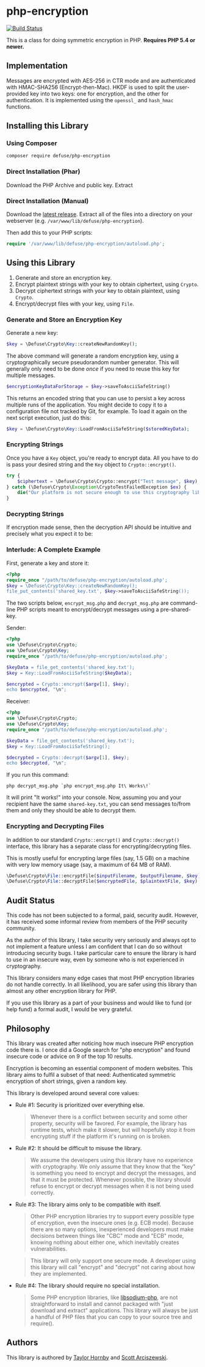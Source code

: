php-encryption
===============

[![Build Status](https://travis-ci.org/defuse/php-encryption.svg?branch=master)](https://travis-ci.org/defuse/php-encryption)

This is a class for doing symmetric encryption in PHP. **Requires PHP 5.4 or newer.**

Implementation
--------------

Messages are encrypted with AES-256 in CTR mode and are authenticated with
HMAC-SHA256 (Encrypt-then-Mac). HKDF is used to split the user-provided key into
two keys: one for encryption, and the other for authentication. It is
implemented using the `openssl_` and `hash_hmac` functions.

## Installing this Library

### Using Composer

```sh
composer require defuse/php-encryption
```

### Direct Installation (Phar)

Download the PHP Archive and public key. Extract 

### Direct Installation (Manual)

Download the [latest release](https://github.com/defuse/php-encryption/releases). Extract all of the files into a directory on your webserver (e.g. `/var/www/lib/defuse/php-encryption`).

Then add this to your PHP scripts:

```php
require '/var/www/lib/defuse/php-encryption/autoload.php';
```

## Using this Library

1. Generate and store an encryption key.
2. Encrypt plaintext strings with your key to obtain ciphertext, using `Crypto`.
3. Decrypt ciphertext strings with your key to obtain plaintext, using `Crypto`.
4. Encrypt/decrypt files with your key, using `File`.

### Generate and Store an Encryption Key

Generate a new key:

```php
$key = \Defuse\Crypto\Key::createNewRandomKey();
````

The above command will generate a random encryption key, using a 
cryptographically secure pseudorandom number generator. This will generally only
need to be done *once* if you need to reuse this key for multiple messages.

```php
$encryptionKeyDataForStorage = $key->saveToAsciiSafeString()
```

This returns an encoded string that you can use to persist a key across multiple
runs of the application. You might decide to copy it to a configuration file
not tracked by Git, for example. To load it again on the next script execution,
just do this:

```php
$key = \Defuse\Crypto\Key::LoadFromAsciiSafeString($storedKeyData);
```

### Encrypting Strings

Once you have a `Key` object, you're ready to encrypt data. All you have to do
is pass your desired string and the `Key` object to `Crypto::encrypt()`.

```php
try {
    $ciphertext = \Defuse\Crypto\Crypto::encrypt("Test message", $key);
} catch (\Defuse\Crypto\Exception\CryptoTestFailedException $ex) {
    die("Our platform is not secure enough to use this cryptography library.");
}
```

### Decrypting Strings

If encryption made sense, then the decryption API should be intuitive and
precisely what you expect it to be:


### Interlude: A Complete Example

First, generate a key and store it:

```php
<?php
require_once "/path/to/defuse/php-encryption/autoload.php';
$key = \Defuse\Crypto\Key::createNewRandomKey();
file_put_contents('shared_key.txt', $key->saveToAsciiSafeString());
```

The two scripts below, `encrypt_msg.php` and `decrypt_msg.php` are command-line
PHP scripts meant to encrypt/decrypt messages using a pre-shared-key.

Sender:

```php
<?php
use \Defuse\Crypto\Crypto;
use \Defuse\Crypto\Key;
require_once "/path/to/defuse/php-encryption/autoload.php';

$keyData = file_get_contents('shared_key.txt');
$key = Key::LoadFromAsciiSafeString($keyData);

$encrypted = Crypto::encrypt($argv[1], $key);
echo $encrypted, "\n";
```

Receiver:

```php
<?php
use \Defuse\Crypto\Crypto;
use \Defuse\Crypto\Key;
require_once "/path/to/defuse/php-encryption/autoload.php';

$keyData = file_get_contents('shared_key.txt');
$key = Key::LoadFromAsciiSafeString();

$decrypted = Crypto::decrypt($argv[1], $key);
echo $decrypted, "\n";
```

If you run this command:

    php decrypt_msg.php `php encrypt_msg.php It\ Works\!`

It will print "It works!" into your console. Now, assuming you and your 
recipient have the same `shared-key.txt`, you can send messages to/from them and
only they should be able to decrypt them.

### Encrypting and Decrypting Files

In addition to our standard `Crypto::encrypt()` and `Crypto::decrypt()` 
interface, this library has a separate class for encrypting/decrypting files.

This is mostly useful for encrypting large files (say, 1.5 GB) on a machine with
very low memory usage (say, a maximum of 64 MB of RAM).

```php
\Defuse\Crypto\File::encryptFile($inputFilename, $outputFilename, $key);
\Defuse\Crypto\File::decryptFile($encryptedFile, $plaintextFile, $key);
```

Audit Status
-------------

This code has not been subjected to a formal, paid, security audit. However, it
has received some informal review from members of the PHP security community.

As the author of this library, I take security very seriously and always opt to
not implement a feature unless I am confident that I can do so without
introducing security bugs. I take particular care to ensure the library is hard
to use in an insecure way, even by someone who is not experienced in
cryptography.

This library considers many edge cases that most PHP encryption libraries do not
handle correctly. In all likelihood, you are safer using this library than
almost any other encryption library for PHP.

If you use this library as a part of your business and would like to fund (or
help fund) a formal audit, I would be very grateful.

Philosophy
-----------

This library was created after noticing how much insecure PHP encryption code
there is. I once did a Google search for "php encryption" and found insecure
code or advice on 9 of the top 10 results.

Encryption is becoming an essential component of modern websites. This library
aims to fulfil a subset of that need: Authenticated symmetric encryption of
short strings, given a random key.

This library is developed around several core values:

- Rule #1: Security is prioritized over everything else.

    > Whenever there is a conflict between security and some other property,
    > security will be favored. For example, the library has runtime tests,
    > which make it slower, but will hopefully stop it from encrypting stuff
    > if the platform it's running on is broken.

- Rule #2: It should be difficult to misuse the library.

    > We assume the developers using this library have no experience with
    > cryptography. We only assume that they know that the "key" is something
    > you need to encrypt and decrypt the messages, and that it must be
    > protected. Whenever possible, the library should refuse to encrypt or
    > decrypt messages when it is not being used correctly.

- Rule #3: The library aims only to be compatible with itself.

    > Other PHP encryption libraries try to support every possible type of
    > encryption, even the insecure ones (e.g. ECB mode). Because there are so
    > many options, inexperienced developers must make decisions between
    > things like "CBC" mode and "ECB" mode, knowing nothing about either one,
    > which inevitably creates vulnerabilities.

    > This library will only support one secure mode. A developer using this
    > library will call "encrypt" and "decrypt" not caring about how they are
    > implemented.

- Rule #4: The library should require no special installation.

    > Some PHP encryption libraries, like [libsodium-php](https://github.com/jedisct1/libsodium-php),
    > are not straightforward to install and cannot packaged with "just download
    > and extract" applications. This library will always be just a handful of
    > PHP files that you can copy to your source tree and require().

Authors
---------

This library is authored by [Taylor Hornby](https://bqp.io) and [Scott Arciszewski](https://paragonie.com/blog/author/scott-arciszewski).